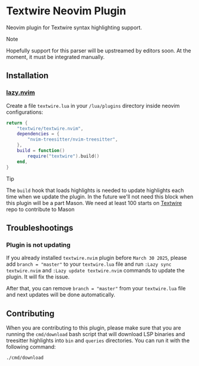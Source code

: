 # Textwire Neovim Plugin
Neovim plugin for Textwire syntax highlighting support.

> [!NOTE]
Hopefully support for this parser will be upstreamed by editors soon. At the moment, it must be integrated manually.

## Installation
### [lazy.nvim](https://github.com/folke/lazy.nvim)
Create a file `textwire.lua` in your `/lua/plugins` directory inside neovim configurations:

```lua
return {
    "textwire/textwire.nvim",
    dependencies = {
        "nvim-treesitter/nvim-treesitter",
    },
    build = function()
        require("textwire").build()
    end,
}
```

> [!TIP]
> The `build` hook that loads highlights is needed to update highlights each time when we update the plugin. In the future we'll not need this block when this plugin will be a part Mason. We need at least 100 starts on [Textwire](https://github.com/textwire/textwire) repo to contribute to Mason

## Troubleshootings
### Plugin is not updating
If you already installed `textwire.nvim` plugin before `March 30 2025`, please add `branch = "master"` to your `textwire.lua` file and run `:Lazy sync textwire.nvim` and `:Lazy update textwire.nvim` commands to update the plugin. It will fix the issue.

After that, you can remove `branch = "master"` from your `textwire.lua` file and next updates will be done automatically.

## Contributing
When you are contributing to this plugin, please make sure that you are running the `cmd/download` bash script that will download LSP binaries and treesitter highlights into `bin` and `queries` directories. You can run it with the following command:

```bash
./cmd/download
```
